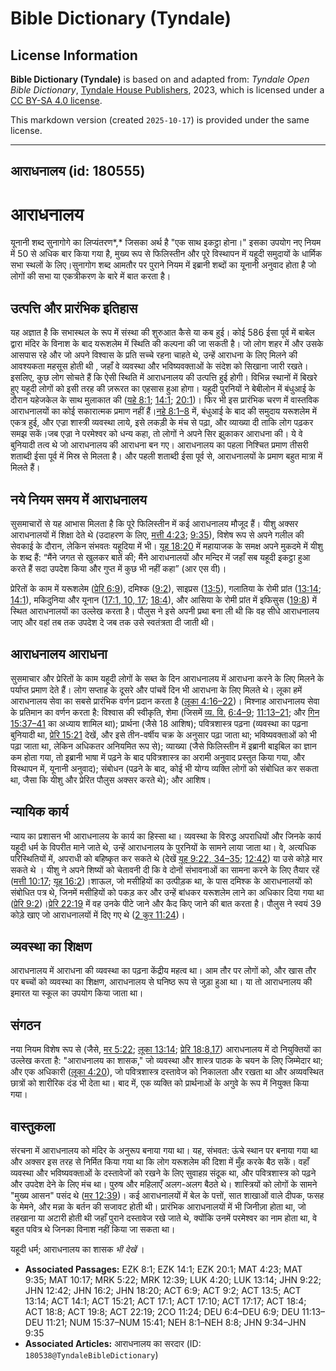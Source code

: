 # Bible Dictionary (Tyndale)

## License Information

**Bible Dictionary (Tyndale)** is based on and adapted from: _Tyndale Open Bible Dictionary_, [Tyndale House Publishers](https://tyndaleopenresources.com/), 2023, which is licensed under a [CC BY-SA 4.0 license](https://creativecommons.org/licenses/by-sa/4.0/legalcode.en).

This markdown version (created `2025-10-17`) is provided under the same license.



--------------------------------

## आराधनालय (id: 180555)

आराधनालय
========

यूनानी शब्द सुनागोगे का लिप्यंतरण*,* जिसका अर्थ है "एक साथ इकट्ठा होना।" इसका उपयोग नए नियम में 50 से अधिक बार किया गया है, मुख्य रूप से फिलिस्तीन और पूरे विस्थापन में यहूदी समुदायों के धार्मिक सभा स्थलों के लिए।सुनागोग शब्द आमतौर पर पुराने नियम में इब्रानी शब्दों का यूनानी अनुवाद होता है जो लोगों की सभा या एकत्रीकरण के बारे में बात करता है।

उत्पत्ति और प्रारंभिक इतिहास
----------------------------

यह अज्ञात है कि सभास्थल के रूप में संस्था की शुरुआत कैसे या कब हुई। कोई 586 ईसा पूर्व में बाबेल द्वारा मंदिर के विनाश के बाद यरूशलेम में स्थिति की कल्पना की जा सकती है। जो लोग शहर में और उसके आसपास रहे और जो अपने विश्वास के प्रति सच्चे रहना चाहते थे, उन्हें आराधना के लिए मिलने की आवश्यकता महसूस होती थी , जहाँ वे व्यवस्था और भविष्यवक्ताओं के संदेश को सिखाना जारी रखते। इसलिए, कुछ लोग सोचते हैं कि ऐसी स्थिति में आराधनालय की उत्पत्ति हुई होगी। विभिन्न स्थानों में बिखरे हुए यहूदी लोगों को इसी तरह की ज़रूरत का एहसास हुआ होगा। यहूदी पुरनियों ने बेबीलोन में बंधुआई के दौरान यहेजकेल के साथ मुलाकात की ([यहे 8:1](https://ref.ly/Ezek8:1); [14:1](https://ref.ly/Ezek14:1); [20:1](https://ref.ly/Ezek20:1))। फिर भी इस प्रारंभिक चरण में वास्तविक आराधनालयों का कोई सकारात्मक प्रमाण नहीं हैं।[नहे 8:1–8](https://ref.ly/Neh8:1-Neh8:8) में, बंधुआई के बाद की समुदाय यरूशलेम में एकत्र हुई, और एज्रा शास्त्री व्यवस्था लाये, इसे लकड़ी के मंच से पढ़ा, और व्याख्या दी ताकि लोग पढ़कर समझ सकें।जब एज्रा ने परमेश्वर को धन्य कहा, तो लोगों ने अपने सिर झुकाकर आराधना की। ये वे बुनियादी तत्व थे जो आराधनालय की आराधना बन गए। आराधनालय का पहला निश्चित प्रमाण तीसरी शताब्दी ईसा पूर्व में मिस्र से मिलता है। और पहली शताब्दी ईसा पूर्व से, आराधनालयों के प्रमाण बहुत मात्रा में मिलते हैं।

नये नियम समय में आराधनालय
-------------------------

सुसमाचारों से यह आभास मिलता है कि पूरे फिलिस्तीन में कई आराधनालय मौजूद हैं। यीशु अक्सर आराधनालयों में शिक्षा देते थे (उदाहरण के लिए, [मत्ती 4:23](https://ref.ly/Matt4:23); [9:35](https://ref.ly/Matt9:35)), विशेष रूप से अपने गलील की सेवकाई के दौरान, लेकिन संभवतः यहूदिया में भी। [यूह 18:20](https://ref.ly/John18:20) में महायाजक के समक्ष अपने मुकदमे में यीशु के शब्द हैं: “मैंने जगत से खुलकर बातें की; मैंने आराधनालयों और मन्दिर में जहाँ सब यहूदी इकट्ठा हुआ करते हैं सदा उपदेश किया और गुप्त में कुछ भी नहीं कहा” (आर एस वी)।

प्रेरितों के काम में यरूशलेम ([प्रेरि 6:9](https://ref.ly/Acts6:9)), दमिश्क ([9:2](https://ref.ly/Acts9:2)), साइप्रस ([13:5](https://ref.ly/Acts13:5)), गलातिया के रोमी प्रांत ([13:14](https://ref.ly/Acts13:14); [14:1](https://ref.ly/Acts14:1)), मकिदुनिया और यूनान ([17:1, 10, 17](https://ref.ly/Acts17:1); [18:4](https://ref.ly/Acts18:4)), और आसिया के रोमी प्रांत में इफिसुस ([19:8](https://ref.ly/Acts19:8)) में स्थित आराधनालयों का उल्लेख करता है। पौलुस ने इसे अपनी प्रथा बना ली थी कि वह सीधे आराधनालय जाए और वहां तब तक उपदेश दे जब तक उसे स्वतंत्रता दी जाती थी।

आराधनालय आराधना
---------------

सुसमाचार और प्रेरितों के काम यहूदी लोगों के सब्त के दिन आराधनालय में आराधना करने के लिए मिलने के पर्याप्त प्रमाण देते हैं। लोग सप्ताह के दूसरे और पांचवें दिन भी आराधना के लिए मिलते थे। लूका हमें आराधनालय सेवा का सबसे प्रारंभिक वर्णन प्रदान करता है ([लूका 4:16–22](https://ref.ly/Luke4:16-Luke4:22))। मिश्नाह आराधनालय सेवा के प्रतिमान का वर्णन करता है: विश्वास की स्वीकृति, शेमा (जिसमें [व्य. वि.](https://ref.ly/Deut6:4-Deut6:9) [6:4–9](https://ref.ly/Deut6:4-Deut6:9); [11:13–21](https://ref.ly/Deut11:13-Deut11:21); और [गिन 15:37–41](https://ref.ly/Num15:37-Num15:41) का अध्याय शामिल था); प्रार्थना (जैसे 18 आशिष); पवित्रशास्त्र पढ़ना (व्यवस्था का पढ़ना बुनियादी था, [प्रेरि 15:21](https://ref.ly/Acts15:21) देखें, और इसे तीन\-वर्षीय चक्र के अनुसार पढ़ा जाता था; भविष्यवक्ताओं को भी पढ़ा जाता था, लेकिन अधिकतर अनियमित रूप से); व्याख्या (जैसे फिलिस्तीन में इब्रानी बाइबिल का ज्ञान कम होता गया, तो इब्रानी भाषा में पढ़ने के बाद पवित्रशास्त्र का अरामी अनुवाद प्रस्तुत किया गया, और विस्थापन में, यूनानी अनुवाद); संबोधन (पढ़ने के बाद, कोई भी योग्य व्यक्ति लोगों को संबोधित कर सकता था, जैसा कि यीशु और प्रेरित पौलुस अक्सर करते थे); और आशिष।

न्यायिक कार्य
-------------

न्याय का प्रशासन भी आराधनालय के कार्य का हिस्सा था। व्यवस्था के विरुद्ध अपराधियों और जिनके कार्य यहूदी धर्म के विपरीत माने जाते थे, उन्हें आराधनालय के पुरनियों के सामने लाया जाता था। वे, अत्यधिक परिस्थितियों में, अपराधी को बहिष्कृत कर सकते थे (देखें [यूह 9:22, 34–35](https://ref.ly/John9:22); [12:42](https://ref.ly/John12:42)) या उसे कोड़े मार सकते थे । यीशु ने अपने शिष्यों को चेतावनी दी कि वे दोनों संभावनाओं का सामना करने के लिए तैयार रहें ([मत्ती 10:17](https://ref.ly/Matt10:17); [यूह 16:2](https://ref.ly/John16:2))।शाऊल, जो मसीहियों का उत्पीड़क था, के पास दमिश्क के आराधनालयों को संबोधित पत्र थे, जिनमें मसीहियों को पकड़ कर और उन्हें बांधकर यरूशलेम लाने का अधिकार दिया गया था ([प्रेरि 9:2](https://ref.ly/Acts9:2))।[प्रेरि 22:19](https://ref.ly/Acts22:19) में वह उनके पीटे जाने और कैद किए जाने की बात करता है। पौलुस ने स्वयं 39 कोड़े खाए जो आराधनालयों में दिए गए थे ([2 कुर 11:24](https://ref.ly/2Cor11:24))।

व्यवस्था का शिक्षण
------------------

आराधनालय में आराधना की व्यवस्था का पढ़ना केंद्रीय महत्व था। आम तौर पर लोगों को, और खास तौर पर बच्चों को व्यवस्था का शिक्षण, आराधनालय से घनिष्ठ रूप से जुड़ा हुआ था। या तो आराधनालय की इमारत या स्कूल का उपयोग किया जाता था।

संगठन
-----

नया नियम विशेष रूप से (जैसे, [मर 5:22](https://ref.ly/Mark5:22); [लूका 13:14](https://ref.ly/Luke13:14); [प्रेरि 18:8](https://ref.ly/Acts18:8),[17](https://ref.ly/Acts18:17)) आराधनालय में दो नियुक्तियों का उल्लेख करता है: "आराधनालय का शासक," जो व्यवस्था और शास्त्र पाठक के चयन के लिए जिम्मेदार था; और एक अधिकारी ([लूका 4:20](https://ref.ly/Luke4:20)), जो पवित्रशास्त्र दस्तावेज  को निकालता और रखता था और अव्यवस्थित छात्रों को शारीरिक दंड भी देता था। बाद में, एक व्यक्ति को प्रार्थनाओं के अगुवे के रूप में नियुक्त किया गया।

वास्तुकला
---------

संरचना में आराधनालय को मंदिर के अनुरूप बनाया गया था। यह, संभवत: ऊंचे स्थान पर बनाया गया था और अक्सर इस तरह से निर्मित किया गया था कि लोग यरूशलेम की दिशा में मुँह करके बैठ सकें। वहाँ व्यवस्था और भविष्यवक्ताओं के दस्तावेजों को रखने के लिए सुवाहय़ संदूक था, और पवित्रशास्त्र को पढ़ने और उपदेश देने के लिए मंच था। पुरुष और महिलाएँ अलग\-अलग बैठते थे। शास्त्रियों को लोगों के सामने "मुख्य आसन" पसंद थे ([मर 12:39](https://ref.ly/Mark12:39))। कई आराधनालयों में बेल के पत्तों, सात शाखाओं वाले दीपक, फसह के मेमने, और मन्ना के बर्तन की सजावट होती थी। प्रारंभिक आराधनालयों में भी जिनीज़ा होता था, जो तहखाना या अटारी होती थी जहाँ पुराने दस्तावेज रखे जाते थे, क्योंकि उनमें परमेश्वर का नाम होता था, वे बहुत पवित्र थे जिनका विनाश नहीं किया जा सकता था।

 यहूदी धर्म; आराधनालय का शासक *भी देखें* ।

* **Associated Passages:** EZK 8:1; EZK 14:1; EZK 20:1; MAT 4:23; MAT 9:35; MAT 10:17; MRK 5:22; MRK 12:39; LUK 4:20; LUK 13:14; JHN 9:22; JHN 12:42; JHN 16:2; JHN 18:20; ACT 6:9; ACT 9:2; ACT 13:5; ACT 13:14; ACT 14:1; ACT 15:21; ACT 17:1; ACT 17:10; ACT 17:17; ACT 18:4; ACT 18:8; ACT 19:8; ACT 22:19; 2CO 11:24; DEU 6:4–DEU 6:9; DEU 11:13–DEU 11:21; NUM 15:37–NUM 15:41; NEH 8:1–NEH 8:8; JHN 9:34–JHN 9:35
* **Associated Articles:** आराधनालय का सरदार (ID: `180538@TyndaleBibleDictionary`)

